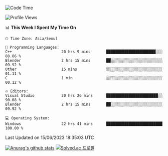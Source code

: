 <!--START_SECTION:waka-->
![Code Time](http://img.shields.io/badge/Code%20Time-295%20hrs%201%20min-blue)

![Profile Views](http://img.shields.io/badge/Profile%20Views-0-blue)

📊 **This Week I Spent My Time On** 

```text
🕑︎ Time Zone: Asia/Seoul

💬 Programming Languages: 
C++                      20 hrs 9 mins       ██████████████████████░░░   88.86 % 
Blender                  2 hrs 15 mins       ██░░░░░░░░░░░░░░░░░░░░░░░   09.92 % 
Other                    15 mins             ░░░░░░░░░░░░░░░░░░░░░░░░░   01.11 % 
C                        1 min               ░░░░░░░░░░░░░░░░░░░░░░░░░   00.12 % 

🔥 Editors: 
Visual Studio            20 hrs 26 mins      ███████████████████████░░   90.08 % 
Blender                  2 hrs 15 mins       ██░░░░░░░░░░░░░░░░░░░░░░░   09.92 % 

💻 Operating System: 
Windows                  22 hrs 41 mins      █████████████████████████   100.00 % 
```


 Last Updated on 15/06/2023 18:35:03 UTC
<!--END_SECTION:waka-->
[![Anurag's github stats](https://github-readme-stats.vercel.app/api?username=heosumin518)](https://github.com/anuraghazra/github-readme-stats)
[![Solved.ac
프로필](http://mazassumnida.wtf/api/v2/generate_badge?boj=heosumin)](https://solved.ac/heosumin)
